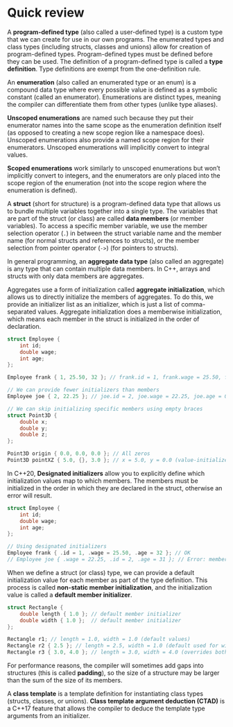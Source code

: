 # Quick review

A **program-defined type** (also called a user-defined type) is a custom type that we can create for use in our own programs. The enumerated types and class types (including structs, classes and unions) allow for creation of program-defined types. Program-defined types must be defined before they can be used. The definition of a program-defined type is called a **type definition**. Type definitions are exempt from the one-definition rule.

An **enumeration** (also called an enumerated type or an enum) is a compound data type where every possible value is defined as a symbolic constant (called an enumerator). Enumerations are distinct types, meaning the compiler can differentiate them from other types (unlike type aliases).

**Unscoped enumerations** are named such because they put their enumerator names into the same scope as the enumeration definition itself (as opposed to creating a new scope region like a namespace does). Unscoped enumerations also provide a named scope region for their enumerators. Unscoped enumerations will implicitly convert to integral values.

**Scoped enumerations** work similarly to unscoped enumerations but won’t implicitly convert to integers, and the enumerators are only placed into the scope region of the enumeration (not into the scope region where the enumeration is defined).

A **struct** (short for structure) is a program-defined data type that allows us to bundle multiple variables together into a single type. The variables that are part of the struct (or class) are called **data members** (or member variables). To access a specific member variable, we use the member selection operator (`.`) in between the struct variable name and the member name (for normal structs and references to structs), or the member selection from pointer operator (`->`) (for pointers to structs).

In general programming, an **aggregate data type** (also called an aggregate) is any type that can contain multiple data members. In C++, arrays and structs with only data members are aggregates.

Aggregates use a form of initialization called **aggregate initialization**, which allows us to directly initialize the members of aggregates. To do this, we provide an initializer list as an initializer, which is just a list of comma-separated values. Aggregate initialization does a memberwise initialization, which means each member in the struct is initialized in the order of declaration.

```cpp
struct Employee {
    int id;
    double wage;
    int age;
};

Employee frank { 1, 25.50, 32 }; // frank.id = 1, frank.wage = 25.50, frank.age = 32

// We can provide fewer initializers than members
Employee joe { 2, 22.25 }; // joe.id = 2, joe.wage = 22.25, joe.age = 0 (default initialization)

// We can skip initializing specific members using empty braces
struct Point3D {
    double x;
    double y;
    double z;
};

Point3D origin { 0.0, 0.0, 0.0 }; // All zeros
Point3D pointXZ { 5.0, {}, 3.0 }; // x = 5.0, y = 0.0 (value-initialized), z = 3.0
```

In C++20, **Designated initializers** allow you to explicitly define which initialization values map to which members. The members must be initialized in the order in which they are declared in the struct, otherwise an error will result.

```cpp
struct Employee {
    int id;
    double wage;
    int age;
};

// Using designated initializers
Employee frank { .id = 1, .wage = 25.50, .age = 32 }; // OK
// Employee joe { .wage = 22.25, .id = 2, .age = 31 }; // Error: members must be in declaration order
```

When we define a struct (or class) type, we can provide a default initialization value for each member as part of the type definition. This process is called **non-static member initialization**, and the initialization value is called a **default member initializer**.

```cpp
struct Rectangle {
    double length { 1.0 }; // default member initializer
    double width { 1.0 };  // default member initializer
};

Rectangle r1; // length = 1.0, width = 1.0 (default values)
Rectangle r2 { 2.5 }; // length = 2.5, width = 1.0 (default used for width)
Rectangle r3 { 3.0, 4.0 }; // length = 3.0, width = 4.0 (overrides both defaults)
```

For performance reasons, the compiler will sometimes add gaps into structures (this is called **padding**), so the size of a structure may be larger than the sum of the size of its members.

A **class template** is a template definition for instantiating class types (structs, classes, or unions). **Class template argument deduction (CTAD)** is a C++17 feature that allows the compiler to deduce the template type arguments from an initializer.
